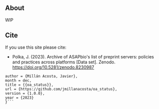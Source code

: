 ## About
WIP

## Cite
If you use this site please cite:
- Polka, J. (2023). Archive of ASAPbio's list of preprint servers: policies and practices across platforms [Data set]. Zenodo. https://doi.org/10.5281/zenodo.8230987

```@software{Millan_Acosta_oa_status_2023,
author = {Millán Acosta, Javier},
month = dec,
title = {{oa_status}},
url = {https://github.com/jmillanacosta/oa_status},
version = {1.0.0},
year = {2023}
}```
